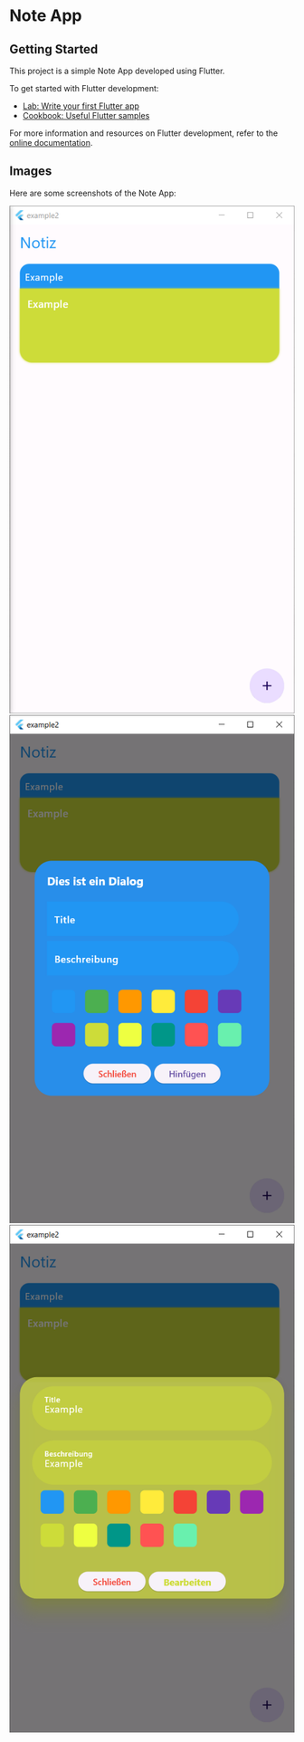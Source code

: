 # Note App

## Getting Started

This project is a simple Note App developed using Flutter.

To get started with Flutter development:
- [Lab: Write your first Flutter app](https://docs.flutter.dev/get-started/codelab)
- [Cookbook: Useful Flutter samples](https://docs.flutter.dev/cookbook)

For more information and resources on Flutter development, refer to the [online documentation](https://docs.flutter.dev/).


## Images


Here are some screenshots of the Note App:

![Screenshot 1](https://github.com/reanaa/Note-App/blob/main/Assets/U1.PNG)
![Screenshot 2](https://github.com/reanaa/Note-App/blob/main/Assets/U2.PNG)
![Screenshot 3](https://github.com/reanaa/Note-App/blob/main/Assets/U3.PNG)
